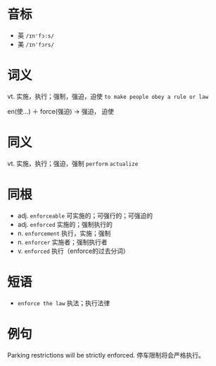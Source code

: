 # 音标

- 英 `/ɪn'fɔːs/`
- 美 `/ɪn'fɔrs/`

# 词义

vt. 实施，执行；强制，强迫，迫使
`to make people obey a rule or law`



en(使…) ＋ force(强迫) → 强迫， 迫使

# 同义

vt. 实施，执行；强迫，强制
`perform` `actualize`

# 同根

- adj. `enforceable` 可实施的；可强行的；可强迫的
- adj. `enforced` 实施的；强制执行的
- n. `enforcement` 执行，实施；强制
- n. `enforcer` 实施者；强制执行者
- v. `enforced` 执行（enforce的过去分词）

# 短语

- `enforce the law` 执法；执行法律

# 例句

Parking restrictions will be strictly enforced.
停车限制将会严格执行。


